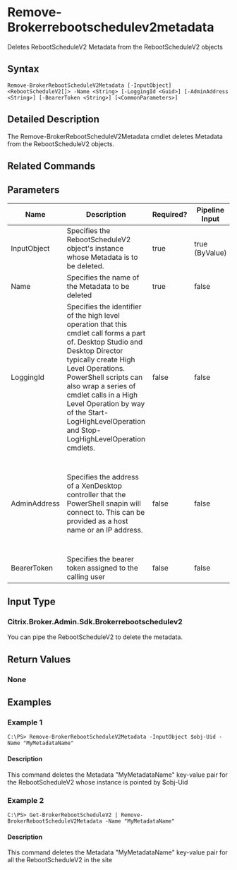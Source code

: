 ﻿
# Remove-Brokerrebootschedulev2metadata
Deletes RebootScheduleV2 Metadata from the RebootScheduleV2 objects
## Syntax
```
Remove-BrokerRebootScheduleV2Metadata [-InputObject] <RebootScheduleV2[]> -Name <String> [-LoggingId <Guid>] [-AdminAddress <String>] [-BearerToken <String>] [<CommonParameters>]
```
## Detailed Description
The Remove-BrokerRebootScheduleV2Metadata cmdlet deletes Metadata from the RebootScheduleV2 objects.


## Related Commands

## Parameters
| Name   | Description | Required? | Pipeline Input | Default Value |
| --- | --- | --- | --- | --- |
| InputObject | Specifies the RebootScheduleV2 object's instance whose Metadata is to be deleted. | true | true (ByValue) |  |
| Name | Specifies the name of the Metadata to be deleted | true | false |  |
| LoggingId | Specifies the identifier of the high level operation that this cmdlet call forms a part of. Desktop Studio and Desktop Director typically create High Level Operations. PowerShell scripts can also wrap a series of cmdlet calls in a High Level Operation by way of the Start-LogHighLevelOperation and Stop-LogHighLevelOperation cmdlets. | false | false |  |
| AdminAddress | Specifies the address of a XenDesktop controller that the PowerShell snapin will connect to. This can be provided as a host name or an IP address. | false | false | Localhost. Once a value is provided by any cmdlet, this value will become the default. |
| BearerToken | Specifies the bearer token assigned to the calling user | false | false |  |

## Input Type

### Citrix.Broker.Admin.Sdk.Brokerrebootschedulev2
You can pipe the RebootScheduleV2 to delete the metadata.
## Return Values

### None

## Examples

### Example 1
```
C:\PS> Remove-BrokerRebootScheduleV2Metadata -InputObject $obj-Uid -Name "MyMetadataName"
```
#### Description
This command deletes the Metadata "MyMetadataName" key-value pair for the RebootScheduleV2 whose instance is pointed by \$obj-Uid
### Example 2
```
C:\PS> Get-BrokerRebootScheduleV2 | Remove-BrokerRebootScheduleV2Metadata -Name "MyMetadataName"
```
#### Description
This command deletes the Metadata "MyMetadataName" key-value pair for all the RebootScheduleV2 in the site
